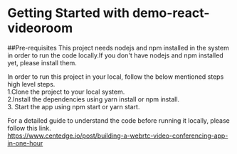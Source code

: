 # Getting Started with demo-react-videoroom

##Pre-requisites
This project needs nodejs and npm installed in the system in order to run the code locally.If you don't have nodejs and npm installed yet, please install them.

In order to run this project in your local, follow the below mentioned steps high level steps.\
1.Clone the project to your local system.\
2.Install the dependencies using yarn install or npm install.\
3. Start the app using npm start or yarn start.

For a detailed guide to understand the code before running it locally, please follow this link.\
https://www.centedge.io/post/building-a-webrtc-video-conferencing-app-in-one-hour


